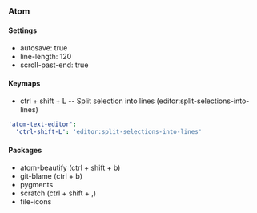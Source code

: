 ### Atom
#### Settings
- autosave: true
- line-length: 120
- scroll-past-end: true

#### Keymaps
- ctrl + shift + L -- Split selection into lines (editor:split-selections-into-lines)
``` yaml
'atom-text-editor':
  'ctrl-shift-L': 'editor:split-selections-into-lines'
```

#### Packages
- atom-beautify (ctrl + shift + b)
- git-blame (ctrl + b)
- pygments
- scratch (ctrl + shift + ,)
- file-icons
